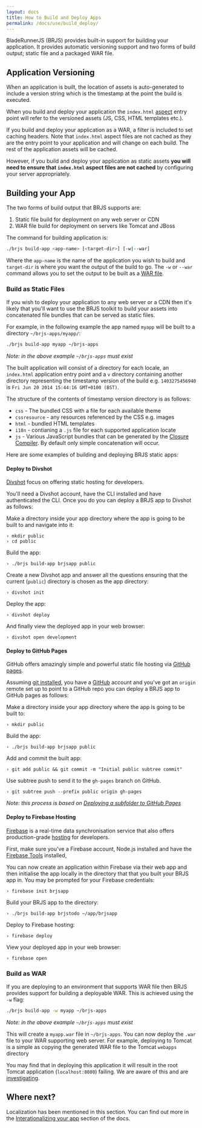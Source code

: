 ```yaml
---
layout: docs
title: How to Build and Deploy Apps
permalink: /docs/use/build_deploy/
---
```


BladeRunnerJS (BRJS) provides built-in support for building your application. It provides automatic versioning support and two forms of build output; static file and a packaged WAR file.

## Application Versioning

When an application is built, the location of assets is auto-generated to include a version string which is the timestamp at the point the build is executed.

When you build and deploy your application the `index.html` [aspect](/docs/concepts/aspects/) entry point will refer to the versioned assets (JS, CSS, HTML templates etc.).

If you build and deploy your application as a WAR, a filter is included to set caching headers. Note that `index.html` aspect files are not cached as they are the entry point to your application and will change on each build. The rest of the application assets will be cached.

However, if you build and deploy your application as static assets **you will need to ensure that `index.html` aspect files are not cached** by configuring your server appropriately.

## Building your App

The two forms of build output that BRJS supports are:

1. Static file build for deployment on any web server or CDN
2. WAR file build for deployment on servers like Tomcat and JBoss

The command for building application is:

```bash
./brjs build-app <app-name> [<target-dir>] [-w|--war]
```

Where the `app-name` is the name of the application you wish to build and `target-dir` is where you want the output of the build to go. The `-w` or `--war` command allows you to set the output to be built as a [WAR file](http://en.wikipedia.org/wiki/WAR_(file_format)).

<a name="static"></a>
### Build as Static Files

If you wish to deploy your application to any web server or a CDN then it's likely that you'll want to use the BRJS toolkit to build your assets into concatenated file bundles that can be served as static files.

For example, in the following example the app named `myapp` will be built to a directory `~/brjs-apps/myapp/`:

```bash
./brjs build-app myapp ~/brjs-apps
```

*Note: in the above example `~/brjs-apps` must exist*

The built application will consist of a directory for each locale, an `index.html` application entry point and a `v` directory containing another directory representing the timestamp version of the build e.g. `1403275456940` is `Fri Jun 20 2014 15:44:16 GMT+0100 (BST)`.

The structure of the contents of timestamp version directory is as follows:

* `css` - The bundled CSS with a file for each available theme
* `cssresource` - any resources referenced by the CSS e.g. images
* `html` - bundled HTML templates
* `i18n` - contianing a `.js` file for each supported application locate
* `js` - Various JavaScript bundles that can be generated by the [Closure Compiler](https://developers.google.com/closure/compiler/). By default only simple concatenation will occur.

Here are some examples of building and deploying BRJS static apps:

<a name="divshot"></a>
#### Deploy to Divshot

[Divshot](http://rfrr.al/kqiu) focus on offering static hosting for developers.

You'll need a Divshot account, have the CLI installed and have authenticated the CLI. Once you do you can deploy a BRJS app to Divshot as follows:

Make a directory inside your app directory where the app is going to be built to and navigate into it:

```
› mkdir public
› cd public
```

Build the app:

```
› ./brjs build-app brjsapp public
```

Create a new Divshot app and answer all the questions ensuring that the current (`public`) directory is chosen as the app directory:

```
› divshot init
```

Deploy the app:

```
› divshot deploy
```

And finally view the deployed app in your web browser:

```
› divshot open development
```

<a name="gh-pages"></a>
#### Deploy to GitHub Pages

GitHub offers amazingly simple and powerful static file hosting via [GitHub pages](https://pages.github.com/).

Assuming [git installed](http://git-scm.com/book/en/Getting-Started-Installing-Git), you have a [GitHub](http://github.com) account and you've got an `origin` remote set up to point to a GitHub repo you can deploy a BRJS app to GitHub pages as follows:

Make a directory inside your app directory where the app is going to be built to:

```
› mkdir public
```

Build the app:

```
› ./brjs build-app brjsapp public
```

Add and commit the built app:

```
› git add public && git commit -m "Initial public subtree commit"
```

Use subtree push to send it to the `gh-pages` branch on GitHub.

```
› git subtree push --prefix public origin gh-pages
```

*Note: this process is based on [Deploying a subfolder to GitHub Pages](https://gist.github.com/cobyism/4730490)*

<a name="firebase"></a>
#### Deploy to Firebase Hosting

[Firebase](http://firebase.com) is a real-time data synchronisation service that also offers production-grade [hosting](https://www.firebase.com/docs/hosting/) for developers.

First, make sure you've a Firebase account, Node.js installed and have the [Firebase Tools](https://www.firebase.com/docs/hosting/guide/command-line-tool.html) installed,

You can now create an application within Firebase via their web app and then initialise the app locally in the directory that that you built your BRJS app in. You may be prompted for your Firebase credentials:

```
› firebase init brjsapp
```

Build your BRJS app to the directory:

```
› ./brjs build-app brjstodo ~/app/brjsapp
```

Deploy to Firebase hosting:

```
› firebase deploy
```

View your deployed app in your web browser:


```
› firebase open
```

<a name="war"></a>
### Build as WAR

If you are deploying to an environment that supports WAR file then BRJS provides support for building a deployable WAR. This is achieved using the `-w` flag:

```bash
./brjs build-app -w myapp ~/brjs-apps
```

*Note: in the above example `~/brjs-apps` must exist*

This will create a `myapp.war` file in `~/brjs-apps`. You can now deploy the `.war` file to your WAR supporting web server. For example, deploying to Tomcat is a simple as copying the generated WAR file to the Tomcat `webapps` directory

<div class="alert alert-info github">
  <p>
    You may find that in deploying this application it will result in the root Tomcat application (<code>localhost:8080</code>) failing. We are aware of this and are <a href="https://github.com/BladeRunnerJS/brjs/issues/192">investigating</a>.
  </p>
</div>

## Where next?

Localization has been mentioned in this section. You can find out more in the [Interationalizing your app](/docs/use/internationalization/) section of the docs.
